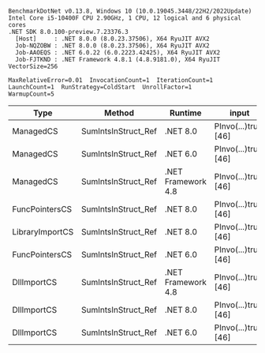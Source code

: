 ```

BenchmarkDotNet v0.13.8, Windows 10 (10.0.19045.3448/22H2/2022Update)
Intel Core i5-10400F CPU 2.90GHz, 1 CPU, 12 logical and 6 physical cores
.NET SDK 8.0.100-preview.7.23376.3
  [Host]     : .NET 8.0.0 (8.0.23.37506), X64 RyuJIT AVX2
  Job-NQZOBW : .NET 8.0.0 (8.0.23.37506), X64 RyuJIT AVX2
  Job-AAOEQS : .NET 6.0.22 (6.0.2223.42425), X64 RyuJIT AVX2
  Job-FJTKND : .NET Framework 4.8.1 (4.8.9181.0), X64 RyuJIT VectorSize=256

MaxRelativeError=0.01  InvocationCount=1  IterationCount=1  
LaunchCount=1  RunStrategy=ColdStart  UnrollFactor=1  
WarmupCount=5  

```
| Type            | Method              | Runtime            | input                | Mean        | Error | Median      | Min         | Max         | Allocated |
|---------------- |-------------------- |------------------- |--------------------- |------------:|------:|------------:|------------:|------------:|----------:|
| ManagedCS       | SumIntsInStruct_Ref | .NET 8.0           | PInvo(...)truct [46] |    370.4 μs |    NA |    370.4 μs |    370.4 μs |    370.4 μs |     400 B |
| ManagedCS       | SumIntsInStruct_Ref | .NET 6.0           | PInvo(...)truct [46] |    375.9 μs |    NA |    375.9 μs |    375.9 μs |    375.9 μs |     640 B |
| ManagedCS       | SumIntsInStruct_Ref | .NET Framework 4.8 | PInvo(...)truct [46] |    486.2 μs |    NA |    486.2 μs |    486.2 μs |    486.2 μs |         - |
| FuncPointersCS  | SumIntsInStruct_Ref | .NET 8.0           | PInvo(...)truct [46] | 31,212.6 μs |    NA | 31,212.6 μs | 31,212.6 μs | 31,212.6 μs |     400 B |
| LibraryImportCS | SumIntsInStruct_Ref | .NET 8.0           | PInvo(...)truct [46] | 31,764.3 μs |    NA | 31,764.3 μs | 31,764.3 μs | 31,764.3 μs |     400 B |
| FuncPointersCS  | SumIntsInStruct_Ref | .NET 6.0           | PInvo(...)truct [46] | 31,931.7 μs |    NA | 31,931.7 μs | 31,931.7 μs | 31,931.7 μs |     640 B |
| DllImportCS     | SumIntsInStruct_Ref | .NET Framework 4.8 | PInvo(...)truct [46] | 41,782.3 μs |    NA | 41,782.3 μs | 41,782.3 μs | 41,782.3 μs |         - |
| DllImportCS     | SumIntsInStruct_Ref | .NET 8.0           | PInvo(...)truct [46] | 42,086.2 μs |    NA | 42,086.2 μs | 42,086.2 μs | 42,086.2 μs |     400 B |
| DllImportCS     | SumIntsInStruct_Ref | .NET 6.0           | PInvo(...)truct [46] | 43,157.9 μs |    NA | 43,157.9 μs | 43,157.9 μs | 43,157.9 μs |     640 B |
